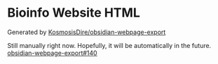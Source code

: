 # Bioinfo Website HTML

Generated by [KosmosisDire/obsidian-webpage-export](https://github.com/KosmosisDire/obsidian-webpage-export)

Still manually right now. Hopefully, it will be automatically in the future. [obsidian-webpage-export#140](https://github.com/KosmosisDire/obsidian-webpage-export/issues/140)
